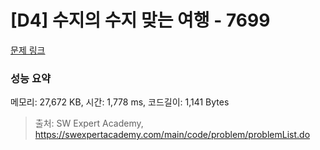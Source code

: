 # [D4] 수지의 수지 맞는 여행 - 7699 

[문제 링크](https://swexpertacademy.com/main/code/problem/problemDetail.do?contestProbId=AWqUzj0arpkDFARG) 

### 성능 요약

메모리: 27,672 KB, 시간: 1,778 ms, 코드길이: 1,141 Bytes



> 출처: SW Expert Academy, https://swexpertacademy.com/main/code/problem/problemList.do